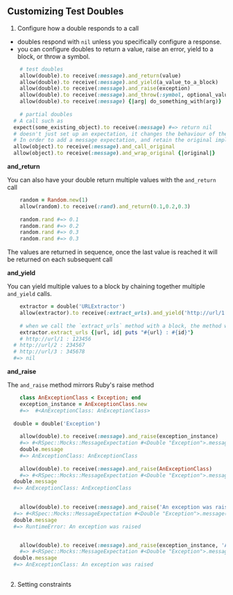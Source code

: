 ## Customizing Test Doubles

1. Configure how a double responds to a call

- doubles respond with `nil` unless you specifically configure a response.
- you can configure doubles to return a value, raise an error, yield to a block, or throw a symbol. 


```ruby
	# test doubles
	allow(double).to receive(:message).and_return(value)
	allow(double).to receive(:message).and_yield(a_value_to_a_block)
	allow(double).to receive(:message).and_raise(exception)
	allow(double).to receive(:message).and_throw(:symbol, optional_value)
	allow(double).to receive(:message) {|arg| do_something_with(arg)}
	
	# partial doubles
  # A call such as 
  expect(some_existing_object).to receive(:message) #=> return nil 
  # doesn't just set up an expectation, it changes the behaviour of the existing object.
  # In order to add a message expectation, and retain the original implementation, call `and_call_original`
  allow(object).to receive(:message).and_call_original
  allow(object).to receive(:message).and_wrap_original {|original|} 
```

**and_return**

You can also have your double return multiple values with the `and_return` call

```ruby
	random = Random.new(1)
	allow(random).to receive(:rand).and_return(0.1,0.2,0.3)
	
	random.rand #=> 0.1
	random.rand #=> 0.2
	random.rand #=> 0.3
	random.rand #=> 0.3
```

The values are returned in sequence, once the last value is reached it will be returned on each subsequent call


**and_yield**

You can yield multiple values to a block by chaining together multiple `and_yield` calls.

```ruby
	extractor = double('URLExtractor')
	allow(extractor).to receive(:extract_urls).and_yield('http://url/1', 123456).and_yield('http://url/2', 234567).and_yield('http://url/3', 345678)
	
	# when we call the `extract_urls` method with a block, the method will yield to the block three times
	extractor.extract_urls {|url, id| puts "#{url} : #{id}"}
	# http://url/1 : 123456
  # http://url/2 : 234567
  # http://url/3 : 345678
  #=> nil 

```

**and_raise**

The `and_raise` method mirrors Ruby's raise method


```ruby
	class AnExceptionClass < Exception; end
	exception_instance = AnExceptionClass.new
	#=>  #<AnExceptionClass: AnExceptionClass> 
 
  double = double('Exception') 
	
	allow(double).to receive(:message).and_raise(exception_instance)
	#=> #<RSpec::Mocks::MessageExpectation #<Double "Exception">.message(any arguments)>
	double.message
	#=> AnExceptionClass: AnExceptionClass
	
	allow(double).to receive(:message).and_raise(AnExceptionClass)
	#=> #<RSpec::Mocks::MessageExpectation #<Double "Exception">.message(any arguments)> 
  double.message
  #=> AnExceptionClass: AnExceptionClass

  
	allow(double).to receive(:message).and_raise('An exception was raised')
  #=> #<RSpec::Mocks::MessageExpectation #<Double "Exception">.message(any arguments)> 
  double.message 
  #=> RuntimeError: An exception was raised


	allow(double).to receive(:message).and_raise(exception_instance, 'An exception was raised')
	#=> #<RSpec::Mocks::MessageExpectation #<Double "Exception">.message(any arguments)> 
  double.message
  #=> AnExceptionClass: An exception was raised
 
```

2. Setting constraints